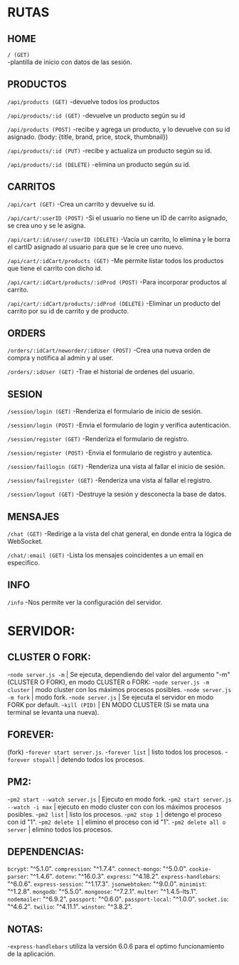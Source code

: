 # RUTAS

## HOME 

`/ (GET)`  
-plantilla de inicio con datos de las sesión.

## PRODUCTOS

`/api/products (GET)`
-devuelve todos los productos

`/api/products/:id (GET)`
-devuelve un producto según su id

`/api/products (POST)` 
-recibe y agrega un producto, y lo devuelve con su id asignado. (body: {title, brand, price, stock, thumbnail})

`/api/products/:id (PUT)` 
-recibe y actualiza un producto según su id.

`/api/products/:id (DELETE)` 
-elimina un producto según su id.

## CARRITOS

`/api/cart (GET)` 
-Crea un carrito y devuelve su id.

`/api/cart/:userID (POST)`
-Si el usuario no tiene un ID de carrito asignado, se crea uno y se le asigna.

`/api/cart/:id/user/:userID (DELETE)` 
-Vacía un carrito, lo elimina y le borra el cartID asignado al usuario para que se le cree uno nuevo.

`/api/cart/:idCart/products (GET)` 
-Me permite listar todos los productos que tiene el carrito con dicho id.

`/api/cart/:idCart/products/:idProd (POST)` 
-Para incorporar productos al carrito.

`/api/cart/:idCart/products/:idProd (DELETE)` 
-Eliminar un producto del carrito por su id de carrito y de producto.

## ORDERS

`/orders/:idCart/neworder/:idUser (POST)`
-Crea una nueva orden de compra y notifica al admin y al user.

`/orders/:idUser (GET)`
-Trae el historial de ordenes del usuario.

## SESION

`/session/login (GET)`
-Renderiza el formulario de inicio de sesión.

`/session/login (POST)`
-Envia el formulario de login y verifica autenticación.

`/session/register (GET)`
-Renderiza el formulario de registro.

`/session/register (POST)`
-Envia el formulario de registro y autentica.

`/session/faillogin (GET)`
-Renderiza una vista al fallar el inicio de sesión.

`/session/failregister (GET)`
-Renderiza una vista al fallar el registro.

`/session/logout (GET)`
-Destruye la sesión y desconecta la base de datos.

## MENSAJES

`/chat (GET)`
-Redirige a la vista del chat general, en donde entra la lógica de WebSocket.

`/chat/:email (GET)`
-Lista los mensajes coincidentes a un email en especifico.

## INFO

`/info`
-Nos permite ver la configuración del servidor.


# SERVIDOR:
## CLUSTER O FORK:
-`node server.js -m` | Se ejecuta, dependiendo del valor del argumento "-m" (CLUSTER O FORK), en modo CLUSTER o FORK:
-`node server.js -m cluster` | modo cluster con los máximos procesos posibles.
-`node server.js -m fork` | modo fork.
-`node server.js` | Se ejecuta el servidor en modo FORK por default.
-`kill (PID)` | EN MODO CLUSTER (Si se mata una terminal se levanta una nueva).

## FOREVER:
(fork)
-`forever start server.js`.
-`forever list` | listo todos los procesos.
-`forever stopall` | detendo todos los procesos.

## PM2:
-`pm2 start --watch server.js` | Ejecuto en modo fork.
-`pm2 start server.js --watch -i max` | ejecuto en modo cluster con con los máximos procesos posibles.
-`pm2 list` | listo los procesos.
-`pm2 stop 1` | detengo el proceso con id "1".
-`pm2 delete 1` | elimino el proceso con id "1".
-`pm2 delete all o server` | elimino todos los procesos.

## DEPENDENCIAS:

`bcrypt`: "^5.1.0". 
`compression`: "^1.7.4". 
`connect-mongo`: "^5.0.0". 
`cookie-parser`: "^1.4.6". 
`dotenv`: "^16.0.3". 
`express`: "^4.18.2". 
`express-handlebars`: "^6.0.6". 
`express-session`: "^1.17.3". 
`jsonwebtoken`: "^9.0.0". 
`minimist`: "^1.2.8". 
`mongodb`: "^5.5.0". 
`mongoose`: "^7.2.1". 
`multer`: "^1.4.5-lts.1". 
`nodemailer`: "^6.9.2". 
`passport`: "^0.6.0". 
`passport-local`: "^1.0.0". 
`socket.io`: "^4.6.2". 
`twilio`: "^4.11.1". 
`winston`: "^3.8.2". 

## NOTAS: 

-`express-handlebars` utiliza la versión 6.0.6 para el optimo funcionamiento de la aplicación.
